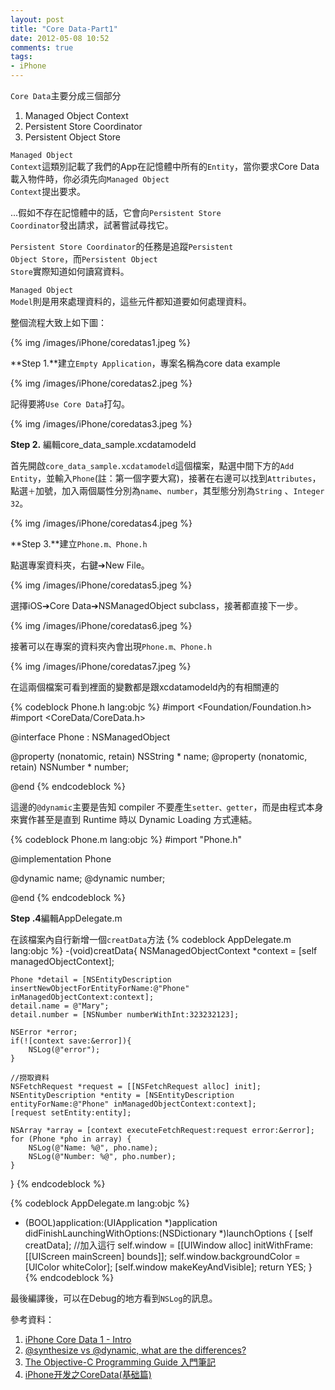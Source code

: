 ```yaml
---
layout: post
title: "Core Data-Part1"
date: 2012-05-08 10:52
comments: true
tags: 
- iPhone
---
```

<code>Core Data</code>主要分成三個部分
<ol>
<li>Managed Object Context</li>
<li>Persistent Store Coordinator</li>
<li>Persistent Object Store</li>
</ol>

<code>Managed Object Context</code>這類別記載了我們的App在記憶體中所有的<code>Entity</code>，當你要求Core Data載入物件時，你必須先向<code>Managed Object Context</code>提出要求。

...假如不存在記憶體中的話，它會向<code>Persistent Store Coordinator</code>發出請求，試著嘗試尋找它。

<code>Persistent Store Coordinator</code>的任務是追蹤<code>Persistent Object Store</code>，而<code>Persistent Object Store</code>實際知道如何讀寫資料。

<code>Managed Object Model</code>則是用來處理資料的，這些元件都知道要如何處理資料。

整個流程大致上如下圖：

{% img /images/iPhone/coredatas1.jpeg %}

<!-- more -->

**Step 1.**建立<code>Empty Application</code>，專案名稱為core data example

{% img /images/iPhone/coredatas2.jpeg %}

記得要將<code>Use Core Data</code>打勾。

{% img /images/iPhone/coredatas3.jpeg %}

**Step 2.** 編輯core_data_sample.xcdatamodeld

首先開啟<code>core_data_sample.xcdatamodeld</code>這個檔案，點選中間下方的<code>Add Entity</code>，並輸入<code>Phone</code>(註：第一個字要大寫)，接著在右邊可以找到<code>Attributes</code>，點選<code>＋</code>加號，加入兩個屬性分別為<code>name</code>、<code>number</code>，其型態分別為<code>String</code>
、<code>Integer 32</code>。

{% img /images/iPhone/coredatas4.jpeg %}

**Step 3.**建立<code>Phone.m、Phone.h</code>

點選專案資料夾，右鍵➔New File。

{% img /images/iPhone/coredatas5.jpeg %}

選擇iOS➔Core Data➔NSManagedObject subclass，接著都直接下一步。

{% img /images/iPhone/coredatas6.jpeg %}

接著可以在專案的資料夾內會出現<code>Phone.m、Phone.h</code>

{% img /images/iPhone/coredatas7.jpeg %}

在這兩個檔案可看到裡面的變數都是跟xcdatamodeld內的有相關連的

{% codeblock Phone.h lang:objc %}
#import <Foundation/Foundation.h>
#import <CoreData/CoreData.h>

@interface Phone : NSManagedObject

@property (nonatomic, retain)  NSString * name;
@property (nonatomic, retain) NSNumber * number;

@end
{% endcodeblock %}

這邊的<code>@dynamic</code>主要是告知 compiler 不要產生<code>setter、getter</code>，而是由程式本身來實作甚至是直到 Runtime 時以 Dynamic Loading 方式連結。

{% codeblock Phone.m lang:objc %}
#import "Phone.h"

@implementation Phone

@dynamic name;
@dynamic number;

@end
{% endcodeblock %}

**Step .4**編輯AppDelegate.m

在該檔案內自行新增一個<code>creatData</code>方法
{% codeblock AppDelegate.m lang:objc %}
-(void)creatData{
    NSManagedObjectContext *context = [self managedObjectContext];
    
    Phone *detail = [NSEntityDescription insertNewObjectForEntityForName:@"Phone" inManagedObjectContext:context];
    detail.name = @"Mary";
    detail.number = [NSNumber numberWithInt:323232123];

    NSError *error;
    if(![context save:&error]){
        NSLog(@"error");
    }
    
    //撈取資料
    NSFetchRequest *request = [[NSFetchRequest alloc] init];
    NSEntityDescription *entity = [NSEntityDescription entityForName:@"Phone" inManagedObjectContext:context];
    [request setEntity:entity];
    
    NSArray *array = [context executeFetchRequest:request error:&error];
    for (Phone *pho in array) {
        NSLog(@"Name: %@", pho.name);
        NSLog(@"Number: %@", pho.number);
    }
}
{% endcodeblock %}

{% codeblock AppDelegate.m lang:objc %}
- (BOOL)application:(UIApplication *)application didFinishLaunchingWithOptions:(NSDictionary *)launchOptions
{
    [self creatData];   //加入這行
    self.window = [[UIWindow alloc] initWithFrame:[[UIScreen mainScreen] bounds]];
    self.window.backgroundColor = [UIColor whiteColor];
    [self.window makeKeyAndVisible];
    return YES;
}
{% endcodeblock %}

最後編譯後，可以在Debug的地方看到<code>NSLog</code>的訊息。

參考資料：

1. [iPhone Core Data 1 - Intro](http://www.youtube.com/watch?v=QBrkavVJsw0&feature=relmfu)
2. [@synthesize vs @dynamic, what are the differences?](http://stackoverflow.com/questions/1160498/synthesize-vs-dynamic-what-are-the-differences)
3. [The Objective-C Programming Guide 入門筆記](http://rintarou.dyndns.org/2011/07/12/the-objective-c-programming-guide-%E5%85%A5%E9%96%80%E7%AD%86%E8%A8%98/)
4. [iPhone开发之CoreData(基础篇)](http://blog.csdn.net/zyc851224/article/details/7387805)

